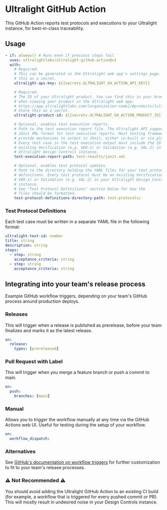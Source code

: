 # Ultralight GitHub Action

This GitHub Action reports test protocols and executions to your Ultralight
instance, for best-in-class traceability.

## Usage

```yaml
- if: always() # Runs even if previous steps fail
  uses: ultralightlabs/ultralight-github-action@v1
  with:
    # Required.
    # This can be generated in the Ultralight web app's settings page. Store
    # this as a secret.
    ultralight-api-key: ${{secrets.ULTRALIGHT_GH_ACTION_API_KEY}}

    # Required.
    # The ID of your Ultralight product. You can find this in your browser URL
    # when viewing your product in the Ultralight web app:
    # https://app.ultralightlabs.com/[organization-name]/#products/[ultralight-product-id].
    # Store this as a secret.
    ultralight-product-id: ${{secrets.ULTRALIGHT_GH_ACTION_PRODUCT_ID}}

    # Optional, enables test execution reports.
    # Path to the test execution report file. The Ultralight API supports the
    # JUnit XML format for test execution reports. Most testing frameworks
    # provide mechanisms to output in JUnit, either in-built or via plugins.
    # Every test case in the test execution output must include the ID of an
    # existing Verification (e.g. VER-1) or Validation (e.g. VAL-2) in your
    # Ultralight Design Controls instance.
    test-execution-report-path: test-results/junit.xml

    # Optional, enables test protocol updates.
    # Path to the directory holding the YAML files for your test protocol
    # definitions. Every test protocol must be an existing Verification (e.g.
    # VER-1) or Validation (e.g. VAL-2) in your Ultralight Design Controls
    # instance.
    # See "Test Protocol Definitions" section below for how the
    # files should be formatted.
    test-protocol-definitions-directory-path: test-protocols/
```

### Test Protocol Definitions

Each test case must be written in a separate YAML file in the following format:

```yaml
ultralight-test-id: number
title: string
description: string
steps:
  - step: string
    acceptance_criteria: string
  - step: string
    acceptance_criteria: string
```

## Integrating into your team's release process

Example GitHub workflow triggers, depending on your team's GitHub process around
production deploys.

### Releases

This will trigger when a release is published as prerelease, before your team
finalizes and marks it as the latest release.

```yaml
on:
  release:
    types: [prereleased]
```

### Pull Request with Label

This will trigger when you merge a feature branch or push a commit to main.

```yaml
on:
  push:
    branches: [main]
```

### Manual

Allows you to trigger the workflow manually at any time via the GitHub Actions
web UI. Useful for testing during the setup of your workflow.

```yaml
on:
  workflow_dispatch:
```

### Alternatives

See
[GitHub's documentation on workflow triggers](https://docs.github.com/en/actions/using-workflows/events-that-trigger-workflows)
for further customization to fit to your team's release processes.

### ⚠️ Not Recommended ⚠️

You should avoid adding the Ultralight GitHub Action to an existing CI build
(for example, a workflow that is triggered for every pushed commit or PR). This
will mostly result in undesired noise in your Design Controls instance.
